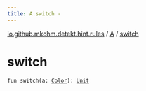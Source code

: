 ```yaml
---
title: A.switch - 
---
```


[io.github.mkohm.detekt.hint.rules](../index.html) / [A](index.html) / [switch](./switch.html)

# switch

`fun switch(a: `[`Color`](../-color/index.html)`): `[`Unit`](https://kotlinlang.org/api/latest/jvm/stdlib/kotlin/-unit/index.html)